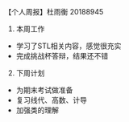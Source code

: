 【个人周报】杜雨衡 20188945

1. 本周工作
- 学习了STL相关内容，感觉很充实
- 完成挑战杯答辩，结果还不错
2. 下周计划
- 为期末考试做准备
- 复习线代、高数、计导
- 加强类的理解
